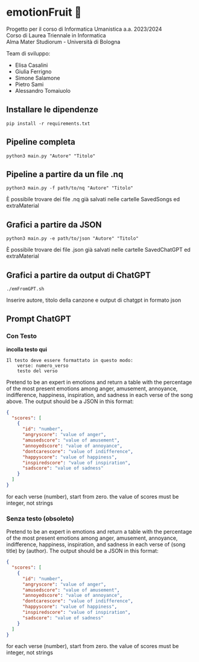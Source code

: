 # emotionFruit 🍎
Progetto per il corso di Informatica Umanistica a.a. 2023/2024 \
Corso di Laurea Triennale in Informatica \
Alma Mater Studiorum - Università di Bologna 

Team di sviluppo:
- Elisa Casalini
- Giulia Ferrigno
- Simone Salamone
- Pietro Sami
- Alessandro Tomaiuolo

## Installare le dipendenze
```
pip install -r requirements.txt
```

## Pipeline completa
```
python3 main.py "Autore" "Titolo"
```

## Pipeline a partire da un file .nq
```
python3 main.py -f path/to/nq "Autore" "Titolo"
```
È possibile trovare dei file .nq già salvati nelle cartelle SavedSongs ed extraMaterial

## Grafici a partire da JSON
```
python3 main.py -e path/to/json "Autore" "Titolo"
```
È possibile trovare dei file .json già salvati nelle cartelle SavedChatGPT ed extraMaterial

## Grafici a partire da output di ChatGPT
```
./emFromGPT.sh 
```
Inserire autore, titolo della canzone e output di chatgpt in formato json

## Prompt ChatGPT 

### Con Testo
**incolla testo qui**
```
Il testo deve essere formattato in questo modo:
	verse: numero_verso
	testo del verso
```

Pretend to be an expert in emotions and return a table with the percentage of the most present emotions among anger, amusement, annoyance, indifference, happiness, inspiration, and sadness in each verse of the song above. The output should be a JSON in this format:

```json
{
  "scores": [
    {
      "id": "number",
      "angryscore": "value of anger",
      "amusedscore": "value of amusement",
      "annoyedscore": "value of annoyance",
      "dontcarescore": "value of indifference",
      "happyscore": "value of happiness",
      "inspiredscore": "value of inspiration",
      "sadscore": "value of sadness"
    }
  ]
}
```

for each verse (number), start from zero. the value of scores must be integer, not strings

### Senza testo  (obsoleto)
Pretend to be an expert in emotions and return a table with the percentage of the most present emotions among anger, amusement, annoyance, indifference, happiness, inspiration, and sadness in each verse of (song title) by (author).
The output should be a JSON in this format:
```json
{
  "scores": [
    {
      "id": "number",
      "angryscore": "value of anger",
      "amusedscore": "value of amusement",
      "annoyedscore": "value of annoyance",
      "dontcarescore": "value of indifference",
      "happyscore": "value of happiness",
      "inspiredscore": "value of inspiration",
      "sadscore": "value of sadness"
    }
  ]
}
```
for each verse (number), start from zero. the value of scores must be integer, not strings


















